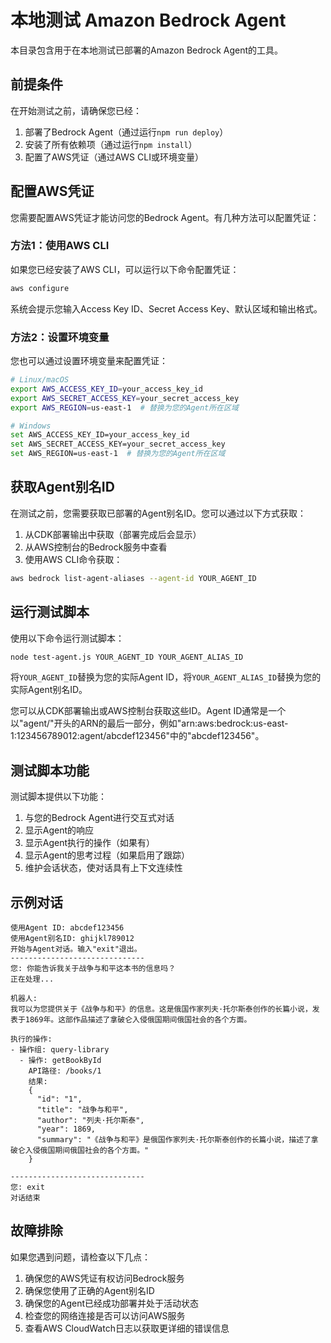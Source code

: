# 本地测试 Amazon Bedrock Agent

本目录包含用于在本地测试已部署的Amazon Bedrock Agent的工具。

## 前提条件

在开始测试之前，请确保您已经：

1. 部署了Bedrock Agent（通过运行`npm run deploy`）
2. 安装了所有依赖项（通过运行`npm install`）
3. 配置了AWS凭证（通过AWS CLI或环境变量）

## 配置AWS凭证

您需要配置AWS凭证才能访问您的Bedrock Agent。有几种方法可以配置凭证：

### 方法1：使用AWS CLI

如果您已经安装了AWS CLI，可以运行以下命令配置凭证：

```bash
aws configure
```

系统会提示您输入Access Key ID、Secret Access Key、默认区域和输出格式。

### 方法2：设置环境变量

您也可以通过设置环境变量来配置凭证：

```bash
# Linux/macOS
export AWS_ACCESS_KEY_ID=your_access_key_id
export AWS_SECRET_ACCESS_KEY=your_secret_access_key
export AWS_REGION=us-east-1  # 替换为您的Agent所在区域

# Windows
set AWS_ACCESS_KEY_ID=your_access_key_id
set AWS_SECRET_ACCESS_KEY=your_secret_access_key
set AWS_REGION=us-east-1  # 替换为您的Agent所在区域
```

## 获取Agent别名ID

在测试之前，您需要获取已部署的Agent别名ID。您可以通过以下方式获取：

1. 从CDK部署输出中获取（部署完成后会显示）
2. 从AWS控制台的Bedrock服务中查看
3. 使用AWS CLI命令获取：

```bash
aws bedrock list-agent-aliases --agent-id YOUR_AGENT_ID
```

## 运行测试脚本

使用以下命令运行测试脚本：

```bash
node test-agent.js YOUR_AGENT_ID YOUR_AGENT_ALIAS_ID
```

将`YOUR_AGENT_ID`替换为您的实际Agent ID，将`YOUR_AGENT_ALIAS_ID`替换为您的实际Agent别名ID。

您可以从CDK部署输出或AWS控制台获取这些ID。Agent ID通常是一个以"agent/"开头的ARN的最后一部分，例如"arn:aws:bedrock:us-east-1:123456789012:agent/abcdef123456"中的"abcdef123456"。

## 测试脚本功能

测试脚本提供以下功能：

1. 与您的Bedrock Agent进行交互式对话
2. 显示Agent的响应
3. 显示Agent执行的操作（如果有）
4. 显示Agent的思考过程（如果启用了跟踪）
5. 维护会话状态，使对话具有上下文连续性

## 示例对话

```
使用Agent ID: abcdef123456
使用Agent别名ID: ghijkl789012
开始与Agent对话。输入"exit"退出。
------------------------------
您: 你能告诉我关于战争与和平这本书的信息吗？
正在处理...

机器人: 
我可以为您提供关于《战争与和平》的信息。这是俄国作家列夫·托尔斯泰创作的长篇小说，发表于1869年。这部作品描述了拿破仑入侵俄国期间俄国社会的各个方面。

执行的操作:
- 操作组: query-library
  - 操作: getBookById
    API路径: /books/1
    结果:
    {
      "id": "1",
      "title": "战争与和平",
      "author": "列夫·托尔斯泰",
      "year": 1869,
      "summary": "《战争与和平》是俄国作家列夫·托尔斯泰创作的长篇小说，描述了拿破仑入侵俄国期间俄国社会的各个方面。"
    }

------------------------------
您: exit
对话结束
```

## 故障排除

如果您遇到问题，请检查以下几点：

1. 确保您的AWS凭证有权访问Bedrock服务
2. 确保您使用了正确的Agent别名ID
3. 确保您的Agent已经成功部署并处于活动状态
4. 检查您的网络连接是否可以访问AWS服务
5. 查看AWS CloudWatch日志以获取更详细的错误信息

